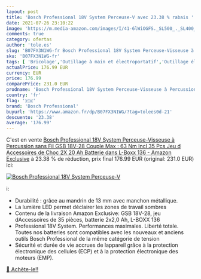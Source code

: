 ```yaml
---
layout: post
title: 'Bosch Professional 18V System Perceuse-V avec 23.38 % rabais '
date: 2021-07-26 23:10:22
image: 'https://m.media-amazon.com/images/I/41-6lWiOGFS._SL500_._SL400_.jpg'
comments: true
category: ofertas
author: 'tole.es'
slug: 'B07FX3N1WG-fr Bosch Professional 18V System Perceuse-Visseuse à...'
sku: 'B07FX3N1WG-fr'
tags: [ 'Bricolage','Outillage à main et électroportatif','Outillage électroportatif','Visseuses à choc électriques','bosch professional', ]
actualPrice: 176.99 EUR
currency: EUR
price: 176.99
comparePrice: 231.0 EUR
prodname: 'Bosch Professional 18V System Perceuse-Visseuse à Percussion sans Fil GSB 18V-28  Couple Max : 63 Nm  Incl 35 Pcs Jeu d Accessoires de Choc  2X 20 Ah Batterie  dans L-Boxx 136  - Amazon Exclusive'
country: 'fr'
flag: '🇫🇷'
brand: 'Bosch Professional'
buyurl: 'https://www.amazon.fr/dp/B07FX3N1WG/?tag=tolees0d-21'
descuento: '23.38'
average: '176.99'
---
```


C'est en vente [Bosch Professional 18V System Perceuse-Visseuse à Percussion sans Fil GSB 18V-28  Couple Max : 63 Nm  Incl 35 Pcs Jeu d Accessoires de Choc  2X 20 Ah Batterie  dans L-Boxx 136  - Amazon Exclusive](https://www.amazon.fr/dp/B07FX3N1WG/?tag=tolees0d-21)  à  23.38 % de réduction, prix final  176.99 EUR (original: 231.0 EUR) ici:

[![Bosch Professional 18V System Perceuse-V](https://m.media-amazon.com/images/I/41-6lWiOGFS._SL500_._SL400_.jpg)](https://www.amazon.fr/dp/B07FX3N1WG/?tag=tolees0d-21)

ℹ️:

- Durabilité : grâce au mandrin de 13 mm avec manchon métallique.
- La lumière LED permet déclairer les zones de travail sombres
- Contenu de la livraison Amazon Exclusive: GSB 18V-28, jeu dAccessoires de 35 pièces, batterie 2x2,0 Ah, L-BOXX 136
- Professional 18V System. Performances maximales. Liberté totale. Toutes nos batteries sont compatibles avec les nouveaux et anciens outils Bosch Professional de la même catégorie de tension
- Sécurité et durée de vie accrues de lappareil grâce à la protection électronique des cellules (ECP) et à la protection électronique des moteurs (EMP).

[🛒 Achète-le!!](https://www.amazon.fr/dp/B07FX3N1WG/?tag=tolees0d-21)
